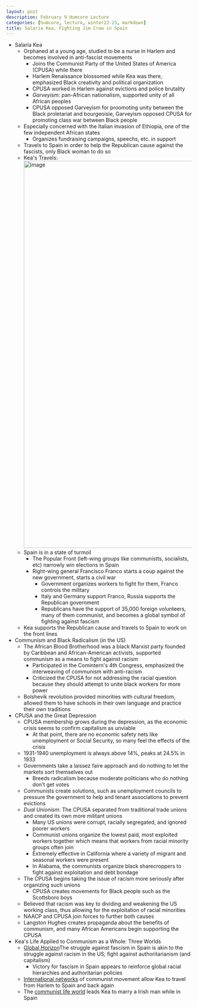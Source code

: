 ```yaml
---
layout: post
description: February 9 Humcore Lecture
categories: [humcore, lecture, winter22-23, markdown]
title: Salaria Kea, Fighting Jim Crow in Spain
---
```


- Salaria Kea
    - Orphaned at a young age, studied to be a nurse in Harlem and becomes involved in anti-fascist movements
        - Joins the Communist Party of the United States of America (CPUSA) while there
        - Harlem Renaissance blossomed while Kea was there, emphasized Black creativity and political organization
        - CPUSA worked in Harlem against evictions and police brutality
        - *Garveyism*: pan-African nationalism, supported unity of all African peoples
        - CPUSA opposed Garveyism for proomoting unity between the Black proletariat and bourgeoisie, Garveyism opposed CPUSA for promoting class war between Black people
    - Especially concerned with the Italian invasion of Ethiopia, one of the few independent African states
        - Organizes fundraising campaigns, speechs, etc. in support
    - Travels to Spain in order to help the Republican cause against the fascists, only Black woman to do so
    - Kea's Travels: <img width="1049" alt="image" src="https://user-images.githubusercontent.com/54915685/217894186-dcb03cf1-2e69-4e3d-8cad-12371229c558.png">
    - Spain is in a state of turmoil
        - The Popular Front (left-wing groups like communistts, socialists, etc) narrowly win elections in Spain
        - Right-wing general Francisco Franco starts a coup against the new government, starts a civil war
            - Government organizes workers to fight for them, Franco controls the military
            - Italy and Germany support Franco, Russia supports the Republican government
            - Republicans have the support of 35,000 foreign volunteers, many of them communist, and becomes a global symbol of fighting against fascism
    - Kea supports the Republican cause and travels to Spain to work on the front lines
- Communism and Black Radicalism (in the US)
    - The African Blood Brotherhood was a black Marxist party founded by Caribbean and African-American activists, supported communism as a means to fight against racism
        - Participated in the Comintern's 4th Congress, emphasized the interweaving of communism with anti-racism
        - Criticized the CPUSA for not addressing the racial question because they should attempt to unite black workers for more power
    - Bolshevik revolution provided minorities with cultural freedom, allowed them to have schools in their own language and practice their own traditions
- CPUSA and the Great Depression
    - CPUSA membership grows during the depression, as the economic crisis seems to confirm capitalism as unviable
        - At that point, there are no economic safety nets like unemployment or Social Security, so many feel the effects of the crisis
    - 1931-1940 unemployment is always above 14%, peaks at 24.5% in 1933
    - Governments take a laissez faire approach and do nothing to let the markets sort themselves out
        - Breeds radicalism because moderate politicians who do nothing don't get votes
    - Communists create solutions, such as unemployment councils to pressure the government to help and tenant associations to prevent evictions
    - *Dual Unionism*: The CPUSA separated from traditional trade unions and created its own more militant unions
        - Many US unions were corrupt, racially segregated, and ignored poorer workers
        - Communist unions organize the lowest paid, most exploited workers together which means that workers from racial minority groups often join
        - Extremely effective in California where a variety of migrant and seasonal workers were present
        - In Alabama, the communists organize black sharecroppers to fight against exploitation and debt bondage
    - The CPUSA begins taking the issue of racism more seriously after organizing such unions
        - CPUSA creates movements for Black people such as the Scottsboro boys
    - Believed that racism was key to dividing and weakening the US working class, thus allowing for the exploitation of racial minorities
    - NAACP and CPUSA join forces to further both causes
    - Langston Hughes creates propaganda about the benefits of communism, and many African Americans begin supporting the CPUSA
- Kea's Life Applied to Communism as a Whole: Three Worlds
    - <u>Global Horizon</u>The struggle against fascism in Spain is akin to the struggle against racism in the US; fight against authoritarianism (and capitalism)
        - Victory for fascism in Spain appears to reinforce global racial hierarchies and authoritarian policies
    - <u>International networks</u> of communist movement allow Kea to travel from Harlem to Spain and back again
    - The <u>communist life world</u> leads Kea to marry a Irish man while in Spain